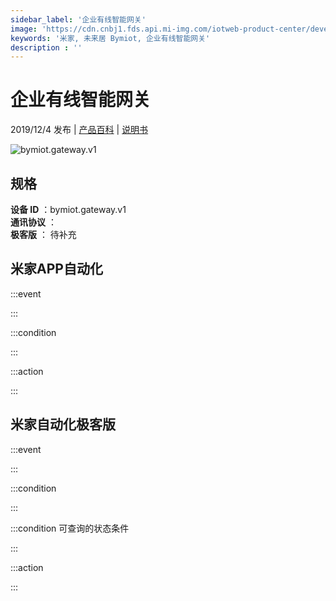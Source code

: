 ```yaml
---
sidebar_label: '企业有线智能网关'
image: 'https://cdn.cnbj1.fds.api.mi-img.com/iotweb-product-center/developer_1630910700256sLCEweT5.png?GalaxyAccessKeyId=AKVGLQWBOVIRQ3XLEW&Expires=9223372036854775807&Signature=tpJ3JfHIdJIPHD3cQuudm/0yV5k='
keywords: '米家, 未来居 Bymiot, 企业有线智能网关'
description : ''
---
```

# 企业有线智能网关

2019/12/4 发布 | [产品百科](https://home.mi.com/webapp/content/baike/product/index.html?model=bymiot.gateway.v1/) | [说明书](https://home.mi.com/views/introduction.html?model=bymiot.gateway.v1&region=cn)

![bymiot.gateway.v1](https://cdn.cnbj1.fds.api.mi-img.com/iotweb-product-center/developer_1630910700256sLCEweT5.png?GalaxyAccessKeyId=AKVGLQWBOVIRQ3XLEW&Expires=9223372036854775807&Signature=tpJ3JfHIdJIPHD3cQuudm/0yV5k=)

## 规格  
> 
**设备 ID** ：bymiot.gateway.v1  
**通讯协议** ：  
**极客版**  ： 待补充 


## 米家APP自动化  

:::event  

:::

:::condition  

:::

:::action   

:::

## 米家自动化极客版  

:::event  

:::

:::condition  

:::

:::condition 可查询的状态条件  

:::

:::action  

:::

        
